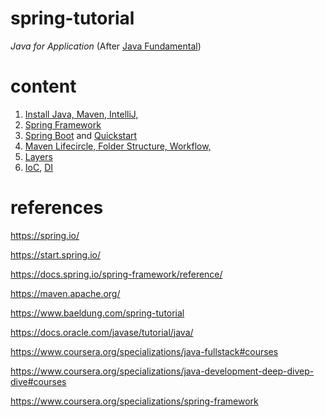 # spring-tutorial

*Java for Application* (After [Java Fundamental](https://dev.java/learn/))

# content

1. [Install Java, Maven, IntelliJ,]()
2. [Spring Framework]()
3. [Spring Boot]() and [Quickstart](https://github.com/locchh/simple-web)
4. [Maven Lifecircle, Folder Structure, Workflow,]()
5. [Layers](https://github.com/locchh/spring-tutorial/edit/main/docs/Layers.md)
6. [IoC](https://github.com/locchh/spring-tutorial/blob/main/docs/IoC.md), [DI](https://github.com/locchh/spring-tutorial/blob/main/docs/DI.md)

# references

https://spring.io/

https://start.spring.io/

https://docs.spring.io/spring-framework/reference/

https://maven.apache.org/

https://www.baeldung.com/spring-tutorial

https://docs.oracle.com/javase/tutorial/java/

https://www.coursera.org/specializations/java-fullstack#courses

https://www.coursera.org/specializations/java-development-deep-divep-dive#courses

https://www.coursera.org/specializations/spring-framework
